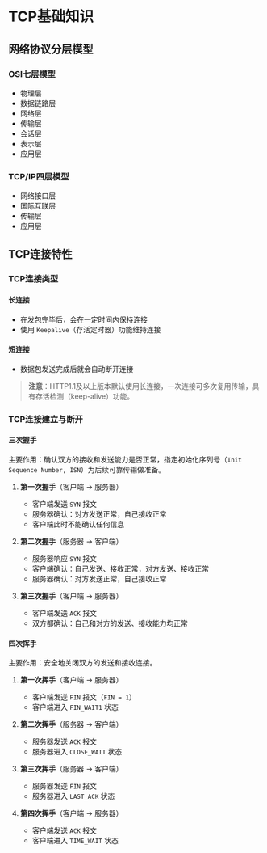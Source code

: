 # TCP基础知识

## 网络协议分层模型

### OSI七层模型
- 物理层
- 数据链路层
- 网络层
- 传输层
- 会话层
- 表示层
- 应用层

### TCP/IP四层模型
- 网络接口层
- 国际互联层
- 传输层
- 应用层

## TCP连接特性

### TCP连接类型

#### 长连接
- 在发包完毕后，会在一定时间内保持连接
- 使用 `Keepalive`（存活定时器）功能维持连接

#### 短连接
- 数据包发送完成后就会自动断开连接

> **注意**：HTTP1.1及以上版本默认使用长连接，一次连接可多次复用传输，具有存活检测（keep-alive）功能。

### TCP连接建立与断开

#### 三次握手
主要作用：确认双方的接收和发送能力是否正常，指定初始化序列号（`Init Sequence Number, ISN`）为后续可靠传输做准备。

1. **第一次握手**（客户端 → 服务器）
   - 客户端发送 `SYN` 报文
   - 服务器确认：对方发送正常，自己接收正常
   - 客户端此时不能确认任何信息

2. **第二次握手**（服务器 → 客户端）
   - 服务器响应 `SYN` 报文
   - 客户端确认：自己发送、接收正常，对方发送、接收正常
   - 服务器确认：对方发送正常，自己接收正常

3. **第三次握手**（客户端 → 服务器）
   - 客户端发送 `ACK` 报文
   - 双方都确认：自己和对方的发送、接收能力均正常

#### 四次挥手
主要作用：安全地关闭双方的发送和接收连接。

1. **第一次挥手**（客户端 → 服务器）
   - 客户端发送 `FIN` 报文（`FIN = 1`）
   - 客户端进入 `FIN_WAIT1` 状态

2. **第二次挥手**（服务器 → 客户端）
   - 服务器发送 `ACK` 报文
   - 服务器进入 `CLOSE_WAIT` 状态

3. **第三次挥手**（服务器 → 客户端）
   - 服务器发送 `FIN` 报文
   - 服务器进入 `LAST_ACK` 状态

4. **第四次挥手**（客户端 → 服务器）
   - 客户端发送 `ACK` 报文
   - 客户端进入 `TIME_WAIT` 状态